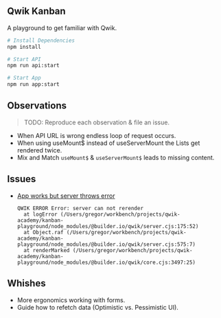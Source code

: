 ## Qwik Kanban

A playground to get familiar with Qwik.

```bash
# Install Dependencies
npm install

# Start API
npm run api:start

# Start App
npm run app:start
```

## Observations

> TODO: Reproduce each observation & file an issue.

- When API URL is wrong endless loop of request occurs.
- When using useMount$ instead of useServerMount the Lists get rendered twice.
- Mix and Match `useMount$` & `useServerMount$` leads to missing content.

## Issues

- [App works but server throws error](https://github.com/BuilderIO/qwik/issues/753)
  ```
  QWIK ERROR Error: server can not rerender
    at logError (/Users/gregor/workbench/projects/qwik-academy/kanban-playground/node_modules/@builder.io/qwik/server.cjs:175:52)
    at Object.raf (/Users/gregor/workbench/projects/qwik-academy/kanban-playground/node_modules/@builder.io/qwik/server.cjs:575:7)
    at renderMarked (/Users/gregor/workbench/projects/qwik-academy/kanban-playground/node_modules/@builder.io/qwik/core.cjs:3497:25)
  ```

## Whishes

- More ergonomics working with forms.
- Guide how to refetch data (Optimistic vs. Pessimistic UI).
